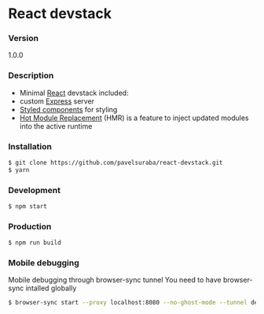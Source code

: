 # React devstack

### Version
1.0.0

### Description
* Minimal [React](https://facebook.github.io/react/) devstack included:
* custom [Express](http://expressjs.com/) server
* [Styled components](https://styled-components.com/) for styling
* [Hot Module Replacement](https://webpack.github.io/docs/hot-module-replacement.html) (HMR) is a feature to inject updated modules into the active runtime

### Installation
```sh
$ git clone https://github.com/pavelsuraba/react-devstack.git
$ yarn
```

### Development
```sh
$ npm start
```

### Production
```sh
$ npm run build
```

### Mobile debugging
Mobile debugging through browser-sync tunnel
You need to have browser-sync intalled globally
```sh
$ browser-sync start --proxy localhost:8080 --no-ghost-mode --tunnel devstack
```